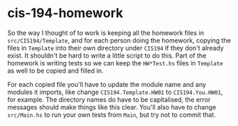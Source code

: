 # cis-194-homework
So the way I thought of to work is keeping all the homework files in `src/CIS194/Template`, and for each
person doing the homework, copying the files in `Template` into their own directory under `CIS194` if they
don't already exist.  It shouldn't be hard to write a little script to do this.  Part of the homework
is writing tests so we can keep the `HW*Test.hs` files in `Template` as well to be copied and filled in.

For each copied file you'll have to update the module name and any modules it imports, like change
`CIS194.Template.HW01` to `CIS194.You.HW01`, for example.  The directory names do have to be capitalised,
the error messages should make things like this clear.  You'll also have to change `src/Main.hs` to
run your own tests from `Main`, but try not to commit that.
